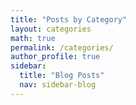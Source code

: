 ```yaml
---
title: "Posts by Category"
layout: categories
math: true
permalink: /categories/
author_profile: true
sidebar:
  title: "Blog Posts"
  nav: sidebar-blog
---
```

